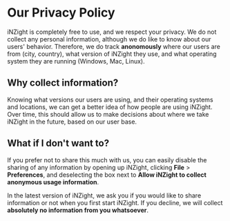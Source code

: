 # Our Privacy Policy

iNZight is completely free to use, and we respect your privacy.
We do not collect any personal information, although we do like to know about our users' behavior.
Therefore, we do track __anonomously__ where our users are from (city, country), what version of iNZight they use, and what operating system they are running (Windows, Mac, Linux).


## Why collect information?

Knowing what versions our users are using, and their operating systems and locations, we can get
a better idea of how people are using iNZight. Over time, this should allow us to make decisions about
where we take iNZight in the future, based on our user base.


## What if I don't want to?

If you prefer not to share this much with us, you can easily disable the sharing of any information by opening up iNZight, clicking __File__ > __Preferences__, and deselecting the box next to __Allow iNZight to collect anonymous usage information__.

In the latest version of iNZight, we ask you if you would like to share information or not when you first start iNZight. If you decline, we will collect __absolutely no information from you whatsoever__.
